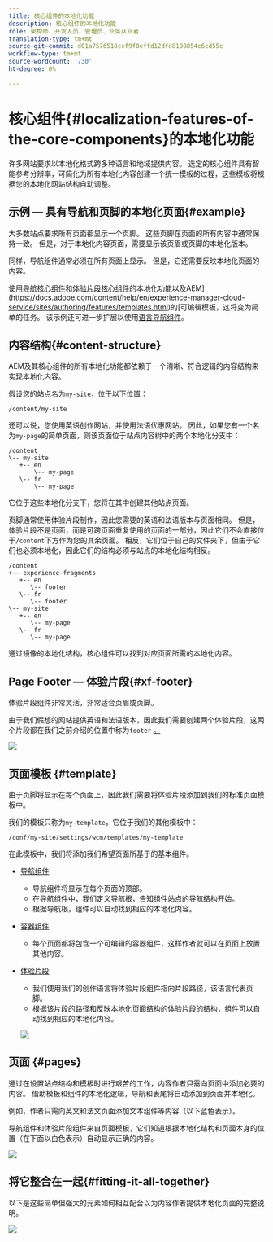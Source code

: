 ```yaml
---
title: 核心组件的本地化功能
description: 核心组件的本地化功能
role: 架构师、开发人员、管理员、业务从业者
translation-type: tm+mt
source-git-commit: d01a7576518ccf9f0effd12dfd8198854c6cd55c
workflow-type: tm+mt
source-wordcount: '730'
ht-degree: 0%

---
```



# 核心组件{#localization-features-of-the-core-components}的本地化功能

许多网站要求以本地化格式跨多种语言和地域提供内容。 选定的核心组件具有智能参考分辨率，可简化为所有本地化内容创建一个统一模板的过程，这些模板将根据您的本地化网站结构自动调整。

## 示例 — 具有导航和页脚的本地化页面{#example}

大多数站点要求所有页面都显示一个页脚。 这些页脚在页面的所有内容中通常保持一致。 但是，对于本地化内容页面，需要显示该页眉或页脚的本地化版本。

同样，导航组件通常必须在所有页面上显示。 但是，它还需要反映本地化页面的内容。

使用[导航核心组件](/help/components/navigation.md)和[体验片段核心组件](/help/components/experience-fragment.md)的本地化功能以及AEM](https://docs.adobe.com/content/help/en/experience-manager-cloud-service/sites/authoring/features/templates.html)的[可编辑模板，这将变为简单的任务。 该示例还可进一步扩展以使用[语言导航组件](/help/components/language-navigation.md)。

## 内容结构{#content-structure}

AEM及其核心组件的所有本地化功能都依赖于一个清晰、符合逻辑的内容结构来实现本地化内容。

假设您的站点名为`my-site`，位于以下位置：

```
/content/my-site
```

还可以说，您使用英语创作网站，并使用法语优惠网站。 因此，如果您有一个名为`my-page`的简单页面，则该页面位于站点内容树中的两个本地化分支中：

```
/content
\-- my-site
   +-- en
       \-- my-page
   \-- fr
       \-- my-page
```

它位于这些本地化分支下，您将在其中创建其他站点页面。

页脚通常使用体验片段制作，因此您需要的英语和法语版本与页面相同。 但是，体验片段不是页面，而是可跨页面重复使用的页面的一部分，因此它们不会直接位于`/content`下方作为您的其余页面。 相反，它们位于自己的文件夹下，但由于它们也必须本地化，因此它们的结构必须与站点的本地化结构相反。

```
/content
+-- experience-fragments
   +-- en
      \-- footer
   \-- fr
      \-- footer
\-- my-site
   +-- en
      \-- my-page
   \-- fr
      \-- my-page
```

通过镜像的本地化结构，核心组件可以找到对应页面所需的本地化内容。

## Page Footer — 体验片段{#xf-footer}

体验片段组件非常灵活，非常适合页眉或页脚。

由于我们假想的网站提供英语和法语版本，因此我们需要创建两个体验片段，这两个片段都在我们之前介绍的位置中称为`footer` [。](#content-structure)

![](/help/assets/screen-shot-2019-09-09-11.08.28.png)

## 页面模板 {#template}

由于页脚将显示在每个页面上，因此我们需要将体验片段添加到我们的标准页面模板中。

我们的模板只称为`my-template`，它位于我们的其他模板中：

```
/conf/my-site/settings/wcm/templates/my-template
```

在此模板中，我们将添加我们希望页面所基于的基本组件。

* [导航组件](/help/components/navigation.md)
   * 导航组件将显示在每个页面的顶部。
   * 在导航组件中，我们定义导航根，告知组件站点的导航结构开始。
   * 根据导航根，组件可以自动找到相应的本地化内容。
* [容器组件](/help/components/container.md)
   * 每个页面都将包含一个可编辑的容器组件，这样作者就可以在页面上放置其他内容。
* [体验片段](/help/components/experience-fragment.md)
   * 我们使用我们的创作语言将体验片段组件指向片段路径，该语言代表页脚。
   * 根据该片段的路径和反映本地化页面结构的体验片段的结构，组件可以自动找到相应的本地化内容。

   ![](/help/assets/screen-shot-2019-09-09-11.20.10.png)

## 页面 {#pages}

通过在设置站点结构和模板时进行艰苦的工作，内容作者只需向页面中添加必要的内容。 借助模板和组件的本地化逻辑，导航和表尾将自动添加到页面并本地化。

例如，作者只需向英文和法文页面添加文本组件等内容（以下蓝色表示）。

导航组件和体验片段组件来自页面模板，它们知道根据本地化结构和页面本身的位置（在下面以白色表示）自动显示正确的内容。

![](/help/assets/screen-shot-2019-09-09-11.22.14.png)

## 将它整合在一起{#fitting-it-all-together}

以下是这些简单但强大的元素如何相互配合以为内容作者提供本地化页面的完整说明。

![](/help/assets/screen-shot-2019-09-09-11.27.58.png)
